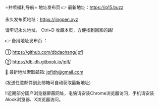 ⭐️井喷福利导航⭐️ 地址发布页 👉 最新地址：https://jp15.buzz

永久发布页地址：https://jingpen.xyz

请牢记永久地址， Ctrl+D 收藏本页，方便找到回家的路!

👉 备用地址发布页 ：

① https://github.com/dbdaohang/jpfl

② https://db-dh.gitbook.io/jpfl/

📧 最新地址索取邮箱: jpfldh@gmail.com

(发送任意邮件到此邮箱可自动获取最新地址)

‼️近期部分国产浏览器屏蔽网址，电脑请安装Chrome浏览器访问，手机请安装Alook浏览器、X浏览器访问。
